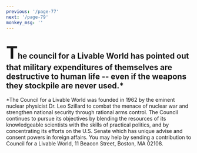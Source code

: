 ```yaml
---
previous: '/page-77'
next: '/page-79'
monkey_msg: ''
---
```


## <span style="font-size:47px;">T</span>he council for a Livable World has pointed out that military expenditures of themselves are destructive to human life -- even if the weapons they stockpile are never used.*
*The Council for a Livable World was founded in 1962 by the eminent nuclear physicist Dr. Leo Szillard to combat the menace of nuclear war and strengthen national security through rational arms control. The Council continues to pursue its objectives by blending the resources of its knowledgeable scientists with the skills of practical politics, and by concentrating its efforts on the U.S. Senate which has unique advise and consent powers in foreign affairs. You may help by sending a contribution to Council for a Livable World, 11 Beacon Street, Boston, MA 02108.
